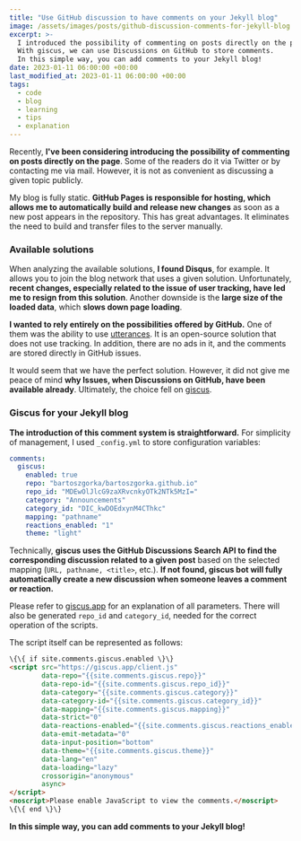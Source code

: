 ```yaml
---
title: "Use GitHub discussion to have comments on your Jekyll blog"
image: /assets/images/posts/github-discussion-comments-for-jekyll-blog.png
excerpt: >-
  I introduced the possibility of commenting on posts directly on the page.
  With giscus, we can use Discussions on GitHub to store comments.
  In this simple way, you can add comments to your Jekyll blog!
date: 2023-01-11 06:00:00 +00:00
last_modified_at: 2023-01-11 06:00:00 +00:00
tags:
  - code
  - blog
  - learning
  - tips
  - explanation
---
```


Recently, **I've been considering introducing the possibility of commenting on posts directly on the page**.
Some of the readers do it via Twitter or by contacting me via mail.
However, it is not as convenient as discussing a given topic publicly.

My blog is fully static.
**GitHub Pages is responsible for hosting, which allows me to automatically build and release new changes** as soon as a new post appears in the repository.
This has great advantages.
It eliminates the need to build and transfer files to the server manually.

### Available solutions

When analyzing the available solutions, **I found Disqus**, for example.
It allows you to join the blog network that uses a given solution.
Unfortunately, **recent changes, especially related to the issue of user tracking, have led me to resign from this solution**.
Another downside is the **large size of the loaded data**, which **slows down page loading**.

**I wanted to rely entirely on the possibilities offered by GitHub.**
One of them was the ability to use [utterances](https://github.com/utterance/utterances).
It is an open-source solution that does not use tracking.
In addition, there are no ads in it, and the comments are stored directly in GitHub issues.

It would seem that we have the perfect solution.
However, it did not give me peace of mind **why Issues, when Discussions on GitHub, have been available already**.
Ultimately, the choice fell on [giscus](https://github.com/giscus/giscus).

### Giscus for your Jekyll blog

**The introduction of this comment system is straightforward.**
For simplicity of management, I used `_config.yml` to store configuration variables:

```yml
comments:
  giscus:
    enabled: true
    repo: "bartoszgorka/bartoszgorka.github.io"
    repo_id: "MDEwOlJlcG9zaXRvcnkyOTk2NTk5MzI="
    category: "Announcements"
    category_id: "DIC_kwDOEdxynM4CThkc"
    mapping: "pathname"
    reactions_enabled: "1"
    theme: "light"
```

Technically, **giscus uses the GitHub Discussions Search API to find the corresponding discussion related to a given post** based on the selected mapping (`URL, pathname, <title>`, etc.).
**If not found, giscus bot will fully automatically create a new discussion when someone leaves a comment or reaction.**

Please refer to [giscus.app](https://giscus.app/) for an explanation of all parameters.
There will also be generated `repo_id` and `category_id`, needed for the correct operation of the scripts.

The script itself can be represented as follows:

```html
\{\{ if site.comments.giscus.enabled \}\}
<script src="https://giscus.app/client.js"
        data-repo="{{site.comments.giscus.repo}}"
        data-repo-id="{{site.comments.giscus.repo_id}}"
        data-category="{{site.comments.giscus.category}}"
        data-category-id="{{site.comments.giscus.category_id}}"
        data-mapping="{{site.comments.giscus.mapping}}"
        data-strict="0"
        data-reactions-enabled="{{site.comments.giscus.reactions_enabled}}"
        data-emit-metadata="0"
        data-input-position="bottom"
        data-theme="{{site.comments.giscus.theme}}"
        data-lang="en"
        data-loading="lazy"
        crossorigin="anonymous"
        async>
</script>
<noscript>Please enable JavaScript to view the comments.</noscript>
\{\{ end \}\}
```

**In this simple way, you can add comments to your Jekyll blog!**
